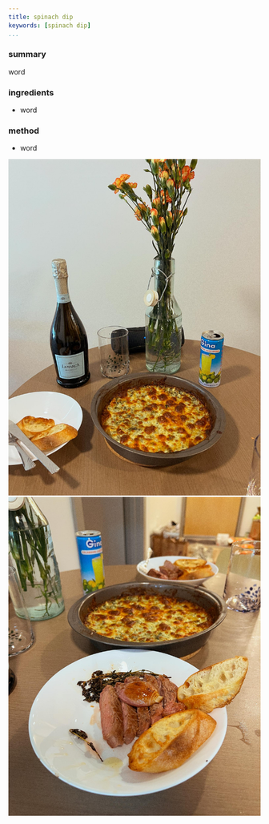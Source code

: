 ```yaml
---
title: spinach dip
keywords: [spinach dip]
...
```


### summary
word

### ingredients
- word

### method
- word

![](img/6.jpg)
![](img/7.jpg)
